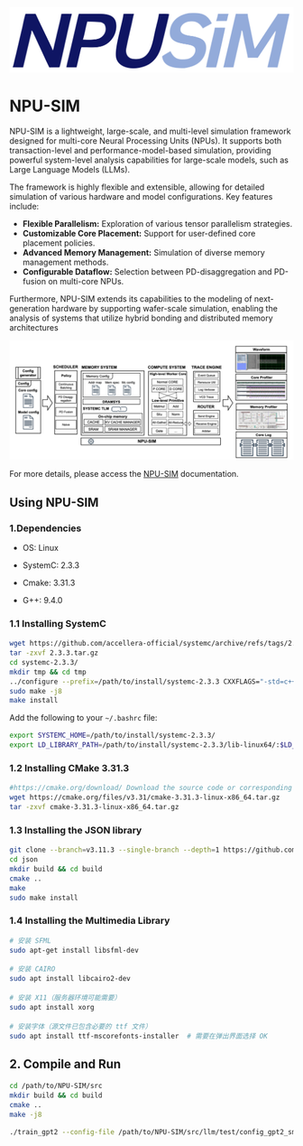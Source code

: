 ![](doc/images/npusim.svg)

# NPU-SIM

NPU-SIM is a lightweight, large-scale, and multi-level simulation framework designed for multi-core Neural Processing Units (NPUs). It supports both transaction-level and performance-model-based simulation, providing powerful system-level analysis capabilities for large-scale models, such as Large Language Models (LLMs).

The framework is highly flexible and extensible, allowing for detailed simulation of various hardware and model configurations. Key features include:

* **Flexible Parallelism:** Exploration of various tensor parallelism strategies.
* **Customizable Core Placement:** Support for user-defined core placement policies.
* **Advanced Memory Management:** Simulation of diverse memory management methods.
* **Configurable Dataflow:** Selection between PD-disaggregation and PD-fusion on multi-core NPUs.

Furthermore, NPU-SIM extends its capabilities to the modeling of next-generation hardware by supporting wafer-scale simulation, enabling the analysis of systems that utilize hybrid bonding and distributed memory architectures

![](doc/images/arch.png)

For more details, please access the [NPU-SIM](https://npu-sim.readthedocs.io/zh-cn/latest/) documentation.


## Using NPU-SIM

### 1.Dependencies

- OS: Linux

- SystemC: 2.3.3

- Cmake: 3.31.3

- G++: 9.4.0



### 1.1 Installing SystemC

```bash
wget https://github.com/accellera-official/systemc/archive/refs/tags/2.3.3.tar.gz
tar -zxvf 2.3.3.tar.gz
cd systemc-2.3.3/
mkdir tmp && cd tmp
../configure --prefix=/path/to/install/systemc-2.3.3 CXXFLAGS="-std=c++17"
sudo make -j8
make install
```

Add the following to your `~/.bashrc` file:

```bash
export SYSTEMC_HOME=/path/to/install/systemc-2.3.3/
export LD_LIBRARY_PATH=/path/to/install/systemc-2.3.3/lib-linux64/:$LD_LIBRARY_PATH
```

### 1.2 Installing CMake 3.31.3
```bash
#https://cmake.org/download/ Download the source code or corresponding binary file from the Cmake official website
wget https://cmake.org/files/v3.31/cmake-3.31.3-linux-x86_64.tar.gz
tar -zxvf cmake-3.31.3-linux-x86_64.tar.gz
```

### 1.3 Installing the JSON library

```bash
git clone --branch=v3.11.3 --single-branch --depth=1 https://github.com/nlohmann/json.git
cd json
mkdir build && cd build
cmake ..
make
sudo make install
```

### 1.4 Installing the Multimedia Library

```bash
# 安装 SFML
sudo apt-get install libsfml-dev

# 安装 CAIRO
sudo apt install libcairo2-dev

# 安装 X11（服务器环境可能需要）
sudo apt install xorg

# 安装字体（源文件已包含必要的 ttf 文件）
sudo apt install ttf-mscorefonts-installer  # 需要在弹出界面选择 OK
```

## 2. Compile and Run

```bash
cd /path/to/NPU-SIM/src
mkdir build && cd build
cmake ..
make -j8
```

```bash
./train_gpt2 --config-file /path/to/NPU-SIM/src/llm/test/config_gpt2_small_tp_24_new.json --use-dramsys true
```